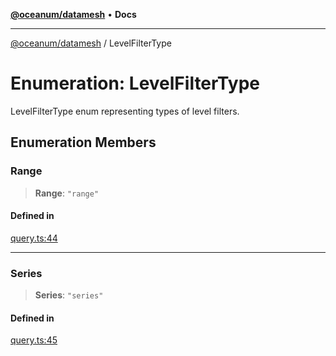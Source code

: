 [**@oceanum/datamesh**](../README.md) • **Docs**

***

[@oceanum/datamesh](../README.md) / LevelFilterType

# Enumeration: LevelFilterType

LevelFilterType enum representing types of level filters.

## Enumeration Members

### Range

> **Range**: `"range"`

#### Defined in

[query.ts:44](https://github.com/oceanum-io/oceanum-js/blob/2a3d0b3c7de398029b2a7ac8bdc8bdd7f540f7d6/packages/datamesh/src/lib/query.ts#L44)

***

### Series

> **Series**: `"series"`

#### Defined in

[query.ts:45](https://github.com/oceanum-io/oceanum-js/blob/2a3d0b3c7de398029b2a7ac8bdc8bdd7f540f7d6/packages/datamesh/src/lib/query.ts#L45)

